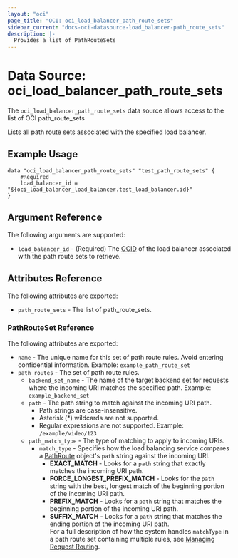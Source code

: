 ```yaml
---
layout: "oci"
page_title: "OCI: oci_load_balancer_path_route_sets"
sidebar_current: "docs-oci-datasource-load_balancer-path_route_sets"
description: |-
  Provides a list of PathRouteSets
---
```


# Data Source: oci_load_balancer_path_route_sets
The `oci_load_balancer_path_route_sets` data source allows access to the list of OCI path_route_sets

Lists all path route sets associated with the specified load balancer.

## Example Usage

```hcl
data "oci_load_balancer_path_route_sets" "test_path_route_sets" {
	#Required
	load_balancer_id = "${oci_load_balancer_load_balancer.test_load_balancer.id}"
}
```

## Argument Reference

The following arguments are supported:

* `load_balancer_id` - (Required) The [OCID](https://docs.us-phoenix-1.oraclecloud.com/Content/General/Concepts/identifiers.htm) of the load balancer associated with the path route sets to retrieve. 


## Attributes Reference

The following attributes are exported:

* `path_route_sets` - The list of path_route_sets.

### PathRouteSet Reference

The following attributes are exported:

* `name` - The unique name for this set of path route rules. Avoid entering confidential information.  Example: `example_path_route_set` 
* `path_routes` - The set of path route rules.
	* `backend_set_name` - The name of the target backend set for requests where the incoming URI matches the specified path.  Example: `example_backend_set` 
	* `path` - The path string to match against the incoming URI path.  
		*  Path strings are case-insensitive.  
		*  Asterisk (*) wildcards are not supported. 
		*  Regular expressions are not supported.  Example: `/example/video/123` 
	* `path_match_type` - The type of matching to apply to incoming URIs.
		* `match_type` - Specifies how the load balancing service compares a [PathRoute](https://docs.us-phoenix-1.oraclecloud.com/api/#/en/loadbalancer/20170115/requests/PathRoute) object's `path` string against the incoming URI.  
			*  **EXACT_MATCH** - Looks for a `path` string that exactly matches the incoming URI path.  
			*  **FORCE_LONGEST_PREFIX_MATCH** - Looks for the `path` string with the best, longest match of the beginning    portion of the incoming URI path.  
			*  **PREFIX_MATCH** - Looks for a `path` string that matches the beginning portion of the incoming URI path.  
			*  **SUFFIX_MATCH** - Looks for a `path` string that matches the ending portion of the incoming URI path.  
			For a full description of how the system handles `matchType` in a path route set containing multiple rules, see [Managing Request Routing](https://docs.us-phoenix-1.oraclecloud.com/Content/Balance/Tasks/managingrequest.htm). 

